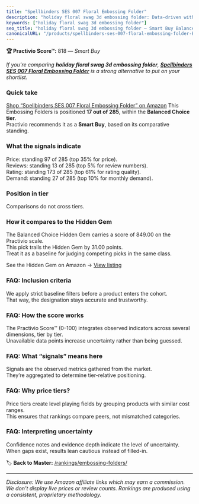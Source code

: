 ```yaml
---
title: "Spellbinders SES 007 Floral Embossing Folder"
description: "holiday floral swag 3d embossing folder: Data-driven within Balanced Choice ranking using the Practivio Score™. Positioned by quality, value, demand, findabili…"
keywords: ["holiday floral swag 3d embossing folder"]
seo_title: "holiday floral swag 3d embossing folder — Smart Buy Balanced Choice (2025)"
canonicalURL: "/products/spellbinders-ses-007-floral-embossing-folder-B01C2Y9BS8/"
---
```


**🏆 Practivio Score™:** 818 — _Smart Buy_


*If you're comparing **holiday floral swag 3d embossing folder**, **[Spellbinders SES 007 Floral Embossing Folder](https://www.amazon.com/dp/B01C2Y9BS8?tag=practivio-20)** is a strong alternative to put on your shortlist.*
### Quick take
[Shop “Spellbinders SES 007 Floral Embossing Folder” on Amazon](https://www.amazon.com/dp/B01C2Y9BS8?tag=practivio-20)
This Embossing Folders is positioned **17 out of 285**, within the **Balanced Choice tier**.  
Practivio recommends it as a **Smart Buy**, based on its comparative standing.

### What the signals indicate
Price: standing 97 of 285 (top 35% for price).  
Reviews: standing 13 of 285 (top 5% for review numbers).  
Rating: standing 173 of 285 (top 61% for rating quality).  
Demand: standing 27 of 285 (top 10% for monthly demand).

### Position in tier
Comparisons do not cross tiers.

### How it compares to the Hidden Gem
The Balanced Choice Hidden Gem carries a score of 849.00 on the Practivio scale.  
This pick trails the Hidden Gem by 31.00 points.  
Treat it as a baseline for judging competing picks in the same class.  

See the Hidden Gem on Amazon → [View listing](https://www.amazon.com/dp/B0006HXBSU?tag=practivio-20)

### FAQ: Inclusion criteria
We apply strict baseline filters before a product enters the cohort.  
That way, the designation stays accurate and trustworthy.

### FAQ: How the score works
The Practivio Score™ (0–100) integrates observed indicators across several dimensions, tier by tier.  
Unavailable data points increase uncertainty rather than being guessed.

### FAQ: What “signals” means here
Signals are the observed metrics gathered from the market.  
They’re aggregated to determine tier-relative positioning.

### FAQ: Why price tiers?
Price tiers create level playing fields by grouping products with similar cost ranges.  
This ensures that rankings compare peers, not mismatched categories.

### FAQ: Interpreting uncertainty
Confidence notes and evidence depth indicate the level of uncertainty.  
When gaps exist, results lean cautious instead of filled-in.


🏷️ **Back to Master:** [/rankings/embossing-folders/](/rankings/embossing-folders/)

---
_Disclosure: We use Amazon affiliate links which may earn a commission. We don’t display live prices or review counts. Rankings are produced using a consistent, proprietary methodology._
